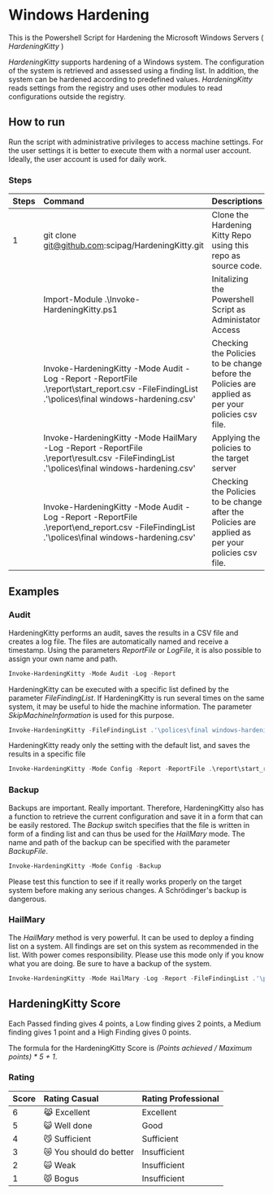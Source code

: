 # Windows Hardening 

This is the Powershell Script for Hardening the Microsoft Windows Servers ( _HardeningKitty_ )

_HardeningKitty_ supports hardening of a Windows system. The configuration of the system is retrieved and assessed using a finding list. In addition, the system can be hardened according to predefined values. _HardeningKitty_ reads settings from the registry and uses other modules to read configurations outside the registry.


## How to run

Run the script with administrative privileges to access machine settings. For the user settings it is better to execute them with a normal user account. Ideally, the user account is used for daily work.

### Steps

| Steps | Command | Descriptions |
| :---- | :------------ | :------------------ |
| 1 | git clone git@github.com:scipag/HardeningKitty.git | Clone the Hardening Kitty Repo using this repo as source code. |
|  | Import-Module .\Invoke-HardeningKitty.ps1 | Initalizing the Powershell Script as Administator Access |
|  | Invoke-HardeningKitty -Mode Audit -Log -Report -ReportFile .\report\start_report.csv -FileFindingList .'\polices\final windows-hardening.csv' | Checking the Policies to be change before the Policies are applied as per your policies csv file. |
|  | Invoke-HardeningKitty -Mode HailMary -Log -Report -ReportFile .\report\result.csv -FileFindingList .'\polices\final windows-hardening.csv' | Applying the policies to the target server |
|  | Invoke-HardeningKitty -Mode Audit -Log -Report -ReportFile .\report\end_report.csv -FileFindingList .'\polices\final windows-hardening.csv' | Checking the Policies to be change after the Policies are applied as per your policies csv file. |

## Examples

### Audit

HardeningKitty performs an audit, saves the results in a CSV file and creates a log file. The files are automatically named and receive a timestamp. Using the parameters _ReportFile_ or _LogFile_, it is also possible to assign your own name and path. 

```powershell
Invoke-HardeningKitty -Mode Audit -Log -Report
```

HardeningKitty can be executed with a specific list defined by the parameter _FileFindingList_. If HardeningKitty is run several times on the same system, it may be useful to hide the machine information. The parameter _SkipMachineInformation_ is used for this purpose.

```powershell
Invoke-HardeningKitty -FileFindingList .'\polices\final windows-hardening.csv' -SkipMachineInformation
```

HardeningKitty ready only the setting with the default list, and saves the results in a specific file

```powershell
Invoke-HardeningKitty -Mode Config -Report -ReportFile .\report\start_report.csv
```

### Backup

Backups are important. Really important. Therefore, HardeningKitty also has a function to retrieve the current configuration and save it in a form that can be easily restored. The _Backup_ switch specifies that the file is written in form of a finding list and can thus be used for the _HailMary_ mode. The name and path of the backup can be specified with the parameter _BackupFile_.

```powershell
Invoke-HardeningKitty -Mode Config -Backup
```

Please test this function to see if it really works properly on the target system before making any serious changes. A Schrödinger's backup is dangerous.

### HailMary

The _HailMary_ method is very powerful. It can be used to deploy a finding list on a system. All findings are set on this system as recommended in the list. With power comes responsibility. Please use this mode only if you know what you are doing. Be sure to have a backup of the system.

```powershell
Invoke-HardeningKitty -Mode HailMary -Log -Report -FileFindingList .'\polices\final windows-hardening.csv'
```

## HardeningKitty Score

Each Passed finding gives 4 points, a Low finding gives 2 points, a Medium finding gives 1 point and a High Finding gives 0 points.

The formula for the HardeningKitty Score is _(Points achieved / Maximum points) * 5 + 1_.

### Rating

| Score | Rating Casual | Rating Professional |
| :---- | :------------ | :------------------ |
| 6 | 😹 Excellent | Excellent |
| 5 | 😺 Well done | Good |
| 4 | 😼 Sufficient | Sufficient |
| 3 | 😿 You should do better | Insufficient |
| 2 | 🙀 Weak | Insufficient |
| 1 | 😾 Bogus | Insufficient |
